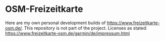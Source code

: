 # OSM-Freizeitkarte

Here are my own personal development builds of https://www.freizeitkarte-osm.de/. 
This repository is not part of the project.
Licenses as stated: https://www.freizeitkarte-osm.de/garmin/de/impressum.html
